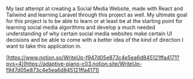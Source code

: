 My last attempt at creating a Social Media Website, made with React and Tailwind and learning Laravel through this project as well. My ultimate goal for this project is to be able
to learn or at least be at the starting point for learning social media algorithms and develop a much needed understanding of why certain social media websites make certain UI decisions
and be able to come with a better idea of the kind of direction I want to take this application in.

[https://www.notion.so/WriteUp-f947d05e873c4e5ea6d845121ffa4171?pvs=4](https://adaptive-piano-c03.notion.site/WriteUp-f947d05e873c4e5ea6d845121ffa4171)

